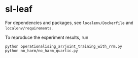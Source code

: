 # sl-leaf

For dependencies and packages, see `localenv/Dockerfile` and `localenv/requirements`.

To reproduce the experiment results, run
```
python operationalising_ar/joint_training_with_rrm.py
python no_harm/no_harm_quartic.py
```